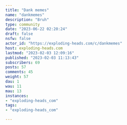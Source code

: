 ```yaml
---
title: "Dank memes" 
name: "dankmemes"
description: "Bruh"
type: community
date: "2023-06-22 02:20:24"
draft: false
nsfw: false
actor_id: "https://exploding-heads.com/c/dankmemes"
host: exploding-heads.com
lastmod: "2023-02-03 12:09:16"
published: "2023-02-03 11:13:43"
subscribers: 69
posts: 57
comments: 45
weight: 57
dau: 1
wau: 11
mau: 13
instances:
- "exploding-heads_com"
tags: 
- "exploding-heads_com"

---
```

